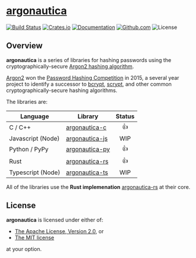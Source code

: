 # [argonautica](https://en.wikipedia.org/wiki/Argonautica)

[![Build Status](https://travis-ci.org/bcmyers/argonautica.svg?branch=master)](https://travis-ci.org/bcmyers/argonautica)
[![Crates.io](https://img.shields.io/crates/v/argonautica.svg)](https://crates.io/crates/argonautica)
[![Documentation](https://docs.rs/argonautica/badge.svg)](https://docs.rs/argonautica/)
[![Github.com](https://img.shields.io/badge/github-bcmyers%2Fargonautica-blue.svg)](http://www.github.com/bcmyers/argonautica)
![License](https://img.shields.io/crates/l/argonautica.svg)

## Overview

<b>argonautica</b> is a series of libraries for hashing passwords using the cryptographically-secure
[Argon2 hashing algorithm](https://tools.ietf.org/html/draft-irtf-cfrg-argon2-03).

[Argon2](<(https://tools.ietf.org/html/draft-irtf-cfrg-argon2-03)>) won the
[Password Hashing Competition](https://password-hashing.net/) in 2015, a several
year project to identify a successor to [bcrypt](https://en.wikipedia.org/wiki/Bcrypt),
[scrypt](https://en.wikipedia.org/wiki/Scrypt), and other common cryptographically-secure
hashing algorithms.

The libraries are:

| Language          | Library                                                                             | Status |
| ----------------- | ----------------------------------------------------------------------------------- | :----: |
| C / C++           | [argonautica-c](https://github.com/bcmyers/argonautica/tree/master/argonautica-c)   |   👍   |
| Javascript (Node) | [argonautica-js](https://github.com/bcmyers/argonautica/tree/master/argonautica-js) |  WIP   |
| Python / PyPy     | [argonautica-py](https://github.com/bcmyers/argonautica/tree/master/argonautica-py) |   👍   |
| Rust              | [argonautica-rs](https://github.com/bcmyers/argonautica/tree/master/argonautica-rs) |   👍   |
| Typescript (Node) | [argonautica-ts](https://github.com/bcmyers/argonautica/tree/master/argonautica-ts) |  WIP   |

All of the libraries use the <b>Rust implemenation</b> [argonautica-rs](https://github.com/bcmyers/argonautica/tree/master/argonautica-rs) at their core.

## License

<b>argonautica</b> is licensed under either of:

- [The Apache License, Version 2.0](http://www.apache.org/licenses/LICENSE-2.0), or
- [The MIT license](http://opensource.org/licenses/MIT)

at your option.
